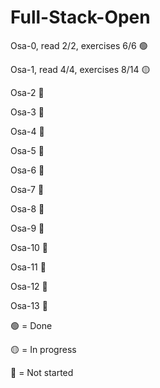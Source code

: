 # Full-Stack-Open

Osa-0, read 2/2, exercises 6/6 🟢

Osa-1, read 4/4, exercises 8/14 🟡

Osa-2 🔴

Osa-3 🔴

Osa-4 🔴

Osa-5 🔴

Osa-6 🔴

Osa-7 🔴

Osa-8 🔴

Osa-9 🔴

Osa-10 🔴

Osa-11 🔴

Osa-12 🔴

Osa-13 🔴

🟢 = Done

🟡 = In progress

🔴 = Not started
